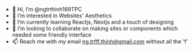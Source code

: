- 👋 Hi, I’m @ngtrthinh169TPC
- 👀 I’m interested in Websites' Aesthetics
- 🌱 I’m currently learning Reactjs, Nextjs and a touch of designing
- 💞️ I’m looking to collaborate on making sites or components which needed some friendly interface
- 📫 Reach me with my email ng.trfff.thinh@gmail.com without all the 'f'

<!---
ngtrthinh169TPC/ngtrthinh169TPC is a ✨ special ✨ repository because its `README.md` (this file) appears on your GitHub profile.
You can click the Preview link to take a look at your changes.
--->
